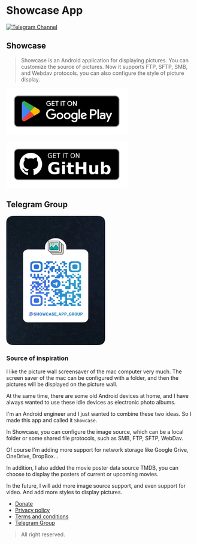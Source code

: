 # Showcase App



[![Telegram Channel](https://img.shields.io/badge/showcase-telegram-blue?style=flat&logo=telegram)](https://t.me/showcase_app_release)



## Showcase

> Showcase is an Android application for displaying pictures. You can customize the source of pictures. Now it supports FTP, SFTP, SMB, and Webdav protocols. you can also configure the style of picture display.

[<img src="/docs/images/google-play-badge.png" width="323" height="125" />](https://play.google.com/store/apps/details?id=com.alpha.showcase)

[<img src="/docs/images//github-badge.png" width="323" height="125" />](https://github.com/mrjoechen/ShowcaseApp/releases/latest)


## Telegram Group

[<img src="/docs/images/showcase_telegram_group.png" width="264" height="345" />](https://t.me/showcase_app_group)

### Source of inspiration


I like the picture wall screensaver of the mac computer very much. The screen saver of the mac can be configured with a folder, and then the pictures will be displayed on the picture wall.

At the same time, there are some old Android devices at home, and I have always wanted to use these idle devices as electronic photo albums. 

I'm an Android engineer and I just wanted to combine these two ideas. So I made this app and called it `Showcase`.

In Showcase, you can configure the image source, which can be a local folder or some shared file protocols, such as SMB, FTP, SFTP, WebDav.

Of course I'm adding more support for network storage like Google Grive, OneDrive, DropBox...

In addition, I also added the movie poster data source TMDB, you can choose to display the posters of current or upcoming movies.

In the future, I will add more image source support, and even support for video. And add more styles to display pictures.


- [Donate](https://mrjoechen.github.io/ShowcaseApp/donate)
- [Privacy policy](https://mrjoechen.github.io/ShowcaseApp/privacypolicy)
- [Terms and conditions](https://mrjoechen.github.io/ShowcaseApp/termsconditions)
- [Telegram Group](https://t.me/showcase_app_group)


> All right reserved.
